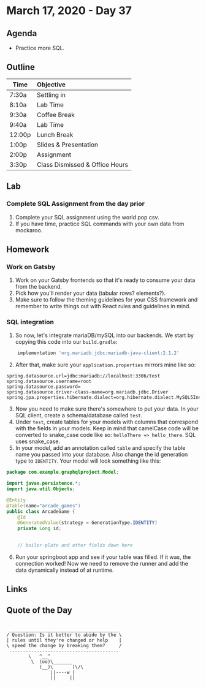 # March 17, 2020 - Day 37


## Agenda

- Practice more SQL.

## Outline

| Time   | Objective                        |
| -------|:---------------------------------|
| 7:30a  | Settling in                      |
| 8:10a  | Lab Time                         |
| 9:30a  | Coffee Break                     |
| 9:40a  | Lab Time                         |
| 12:00p | Lunch Break                      |
| 1:00p  | Slides & Presentation            |
| 2:00p  | Assignment                       |
| 3:30p  | Class Dismissed & Office Hours   |

## Lab

### Complete SQL Assignment from the day prior

1. Complete your SQL assignment using the world pop csv.
2. If you have time, practice SQL commands with your own data from mockaroo. 

## Homework

### Work on Gatsby

1. Work on your Gatsby frontends so that it's ready to consume your data from the backend.
2. Pick how you'll render your data (tabular rows? elements?). 
3. Make sure to follow the theming guidelines for your CSS framework and remember to write things out with React rules and guidelines in mind. 

### SQL integration 

1. So now, let's integrate mariaDB/mySQL into our backends. We start by copying this code into our `build.gradle`:

```gradle
	implementation 'org.mariadb.jdbc:mariadb-java-client:2.1.2'
```

2. After that, make sure your `application.properties` mirrors mine like so: 

```application.properties
spring.datasource.url=jdbc:mariadb://localhost:3306/test
spring.datasource.username=root
spring.datasource.password=
spring.datasource.driver-class-name=org.mariadb.jdbc.Driver
spring.jpa.properties.hibernate.dialect=org.hibernate.dialect.MySQL5InnoDBDialect
```

3. Now you need to make sure there's somewhere to put your data. In your SQL client, create a schema/database called `test`.
4. Under `test`, create tables for your models with columns that correspond with the fields in your models. Keep in mind that camelCase code will be converted to snake_case code like so: `helloThere => hello_there`. SQL uses snake_case.
5. In your model, add an annotation called `table` and specify the table name you passed into your database. Also change the id generation type to `IDENTITY`. Your model will look something like this:

```Java
package com.example.graphqlproject.Model;

import javax.persistence.*;
import java.util.Objects;

@Entity
@Table(name="arcade_games")
public class ArcadeGame {
    @Id
    @GeneratedValue(strategy = GenerationType.IDENTITY)
    private Long id;
    

    // boiler-plate and other fields down here

```

6. Run your springboot app and see if your table was filled. If it was, the connection worked! Now we need to remove the runner and add the data dynamically instead of at runtime. 



## Links




## Quote of the Day 
```

 ________________________________________
/ Question: Is it better to abide by the \
| rules until they're changed or help    |
\ speed the change by breaking them?     /
 ----------------------------------------
        \   ^__^
         \  (oo)\_______
            (__)\       )\/\
                ||----w |
                ||     ||


```